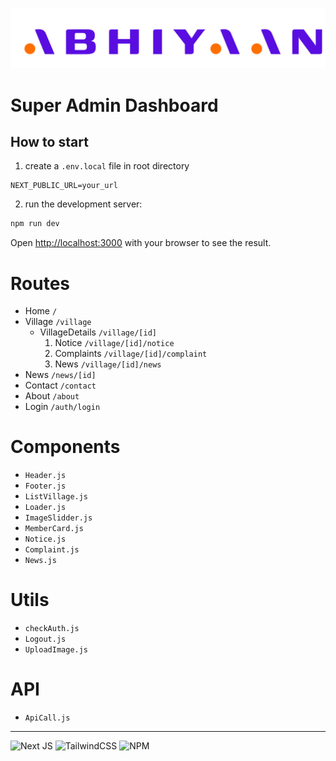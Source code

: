 ![Abhiyaan](/public/icon.png)

# Super Admin Dashboard

## How to start 
1. create a ```.env.local``` file in root directory 
```
NEXT_PUBLIC_URL=your_url
```
2. run the development server:
```bash
npm run dev
```

Open [http://localhost:3000](http://localhost:3000) with your browser to see the result.

# Routes
- Home ```/```
- Village ```/village```
    - VillageDetails ```/village/[id]```    
        1. Notice ```/village/[id]/notice```        
        2. Complaints ```/village/[id]/complaint```
        3. News ```/village/[id]/news```
- News ```/news/[id]```
- Contact ```/contact```
- About ```/about```
- Login ```/auth/login```

# Components
- ```Header.js```
- ```Footer.js```
- ```ListVillage.js```
- ```Loader.js```
- ```ImageSlidder.js```
- ```MemberCard.js```
- ```Notice.js```
- ```Complaint.js```
- ```News.js```

# Utils
- ```checkAuth.js```
- ```Logout.js```
- ```UploadImage.js```

# API
- ```ApiCall.js```


***
![Next JS](https://img.shields.io/badge/Next-black?style=for-the-badge&logo=next.js&logoColor=white)
![TailwindCSS](https://img.shields.io/badge/tailwindcss-%2338B2AC.svg?style=for-the-badge&logo=tailwind-css&logoColor=white)
![NPM](https://img.shields.io/badge/NPM-%23CB3837.svg?style=for-the-badge&logo=npm&logoColor=white)